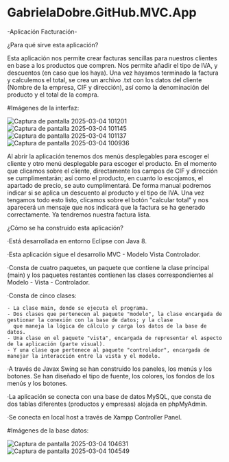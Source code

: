 # GabrielaDobre.GitHub.MVC.App
-Aplicación Facturación-

¿Para qué sirve esta aplicación?

Esta aplicación nos permite crear facturas sencillas para nuestros clientes en base a los productos que compren. Nos permite añadir el tipo de IVA, y descuentos (en caso que los haya). Una vez hayamos terminado la factura y calculemos el total, se crea un archivo .txt con los datos del cliente (Nombre de la empresa, CIF y dirección), así como la denominación del producto y el total de la compra.

#Imágenes de la interfaz:

![Captura de pantalla 2025-03-04 101201](https://github.com/user-attachments/assets/ad8bf9ac-da1d-4668-b9f9-49d7c3c7f247)
![Captura de pantalla 2025-03-04 101145](https://github.com/user-attachments/assets/2807e665-9cc2-4dcd-8a7a-c4cbf10608e7)
![Captura de pantalla 2025-03-04 101137](https://github.com/user-attachments/assets/b3fcb636-9502-4422-9842-19a260074e74)
![Captura de pantalla 2025-03-04 100936](https://github.com/user-attachments/assets/542de83f-0444-44a0-941e-99d0a1269413)


Al abrir la aplicación tenemos dos menús desplegables para escoger el cliente y otro menú desplegable para escoger el producto. En el momento que clicamos sobre el cliente, directamente los campos de CIF y dirección se cumplimentarán; así como el producto, en cuanto lo escojamos, el apartado de precio, se auto cumplimentará. De forma manual podremos indicar si se aplica un descuento al producto y el tipo de IVA. Una vez tengamos todo esto listo, clicamos sobre el botón "calcular total" y nos aparecerá un mensaje que nos indicará que la factura se ha generado correctamente. Ya tendremos nuestra factura lista.

¿Cómo se ha construido esta aplicación?

·Está desarrollada en entorno Eclipse con Java 8. 

·Esta aplicación sigue el desarrollo MVC -  Modelo Vista Controlador.

·Consta de cuatro paquetes, un paquete que contiene la clase principal (main) y los paquetes restantes contienen las clases correspondientes al Modelo - Vista - Controlador. 

·Consta de cinco clases:

    - La clase main, donde se ejecuta el programa.
    - Dos clases que pertenecen al paquete "modelo", la clase encargada de gestionar la conexión con la base de datos; y la clase 
      que maneja la lógica de cálculo y carga los datos de la base de datos.
    - Una clase en el paquete "vista", encargada de representar el aspecto de la aplicación (parte visual).
    - Y una clase que pertenece al paquete "controlador", encargada de manejar la interacción entre la vista y el modelo.
    
·A través de Javax Swing se han construido los paneles, los menús y los botones. Se han diseñado el tipo de fuente, los colores, los fondos de los menús y los botones.

·La aplicación se conecta con una base de datos MySQL, que consta de dos tablas diferentes (productos y empresas) alojada en phpMyAdmin.

·Se conecta en local host a través de Xampp Controller Panel.

#Imágenes de la base datos:

![Captura de pantalla 2025-03-04 104631](https://github.com/user-attachments/assets/26251efe-4f17-477a-b79f-b9ccf4915f1d)
![Captura de pantalla 2025-03-04 104549](https://github.com/user-attachments/assets/c0cbc1a8-a537-4bdf-b84f-29aea408f872)

